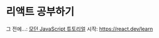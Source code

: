 # 리액트 공부하기
그 전에...: [모던 JavaScript 튜토리얼](https://ko.javascript.info/)
시작: https://react.dev/learn
<!--stackedit_data:
eyJoaXN0b3J5IjpbLTE2NjM4MzUyMjldfQ==
-->